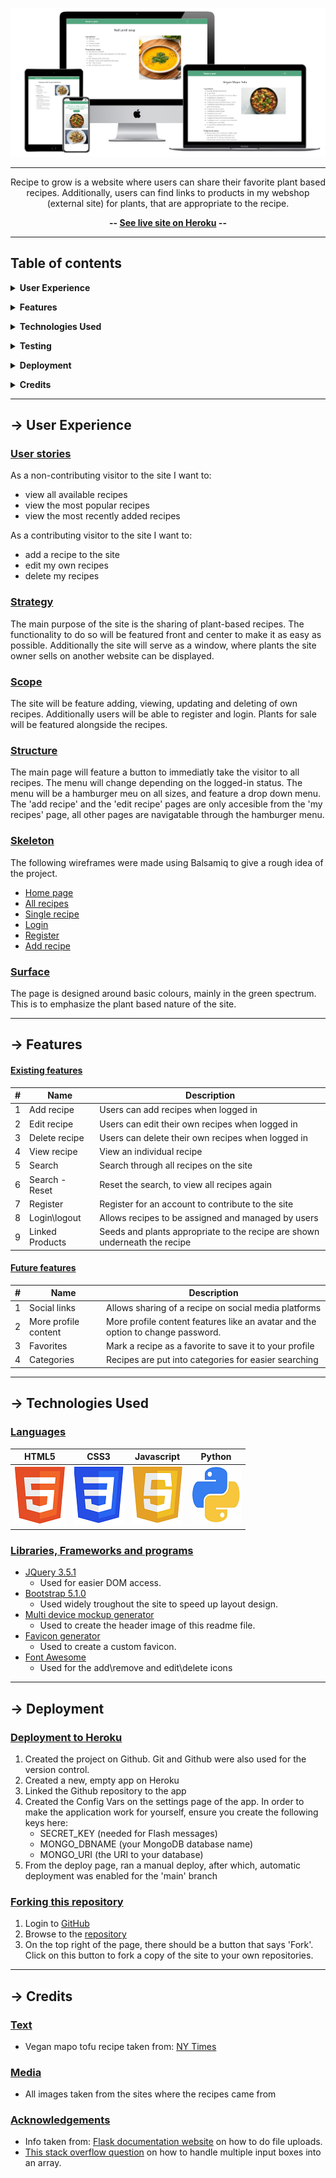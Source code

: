 <div align="center">

![Recipe to Grow](static/img/responsive-mockup.png)

---

Recipe to grow is a website where users can share their favorite plant based recipes. Additionally, users can find links to products in my webshop (external site) for plants, that are appropriate to the recipe. 

**-- [See live site on Heroku](http://recipe-to-grow.herokuapp.com/) --**

</div>

---

## Table of contents

**<details><summary>User Experience</summary>**
  - [User stories](#user-stories)
  - [Strategy](#strategy)
  - [Scope](#scope)
  - [Structure](#structure)
  - [Skeleton](#skeleton)
  - [Surface](#surface)
</details>

**<details><summary>Features</summary>**
  - [Existing features](#existing-features)
  - [Future features](#future-features)
</details>

**<details><summary>Technologies Used</summary>**
  - [Languages](#languages)
  - [Libraries, Frameworks and programs](#Libraries,-Frameworks-and-programs)
</details>

**<details><summary>Testing</summary>**
  - [Test documentation](#)
</details>

**<details><summary>Deployment</summary>**
  - [Deployment to GitHub pages](#deployment-to-github-pages)
  - [Forking this repository](#forking-this-repository)
  - [Local deployment](#local-deployment)
</details>

**<details><summary>Credits</summary>**
  - [Text](#text)
  - [Media](#media)
  - [Acknowledgements](#acknowledgements)
</details>

---

## &rarr; **User Experience**

### **<ins>User stories</ins>**
As a non-contributing visitor to the site I want to:
  - view all available recipes
  - view the most popular recipes
  - view the most recently added recipes

As a contributing visitor to the site I want to:
  - add a recipe to the site
  - edit my own recipes
  - delete my recipes


### **<ins>Strategy</ins>**
The main purpose of the site is the sharing of plant-based recipes. The functionality to do so will be featured front and center to make it as easy as possible. Additionally the site will serve as a window, where plants the site owner sells on another website can be displayed. 

### **<ins>Scope</ins>**
The site will be feature adding, viewing, updating and deleting of own recipes. Additionally users will be able to register and login. Plants for sale will be featured alongside the recipes.

### **<ins>Structure</ins>**
 The main page will feature a button to immediatly take the visitor to all recipes. The menu will change depending on the logged-in status. The menu will be a hamburger meu on all sizes, and feature a drop down menu. The 'add recipe' and the 'edit recipe' pages are only accesible from the 'my recipes' page, all other pages are navigatable through the hamburger menu.

### **<ins>Skeleton</ins>**
The following wireframes were made using Balsamiq to give a rough idea of the project.
- [Home page](wireframes/home.png)
- [All recipes](wireframes/all_recipes.png)
- [Single recipe](wireframes/single_recipe.png)
- [Login](wireframes/login.png)
- [Register](wireframes/register.png)
- [Add recipe](wireframes/add_new_recipe.png)


### **<ins>Surface</ins>**
The page is designed around basic colours, mainly in the green spectrum. This is to emphasize the plant based nature of the site. 

---

## &rarr; **Features**

#### **<ins>Existing features</ins>**
|#|Name|Description|
|-|-|-|
|1|Add recipe|Users can add recipes when logged in|
|2|Edit recipe|Users can edit their own recipes when logged in|
|3|Delete recipe|Users can delete their own recipes when logged in|
|4|View recipe|View an individual recipe|
|5|Search|Search through all recipes on the site|
|6|Search - Reset|Reset the search, to view all recipes again|
|7|Register|Register for an account to contribute to the site|
|8|Login\logout|Allows recipes to be assigned and managed by users|
|9|Linked Products|Seeds and plants appropriate to the recipe are shown underneath the recipe|

#### **<ins>Future features</ins>**
|#|Name|Description|
|-|-|-|
|1|Social links|Allows sharing of a recipe on social media platforms|
|2|More profile content|More profile content features like an avatar and the option to change password.|
|3|Favorites|Mark a recipe as a favorite to save it to your profile|
|4|Categories|Recipes are put into categories for easier searching|

---

## &rarr; **Technologies Used**
### **<ins>Languages</ins>**

| <div align="center">HTML5</div> | <div align="center">CSS3</div> | <div align="center">Javascript</div> | <div align="center">Python</div> |
|-|-|-|-|
| ![html5](static/img/html5.png) | ![css3](static/img/css3.png) | ![javascript](static/img/javascript.png) | ![python](static/img/python.png) |


### **<ins>Libraries, Frameworks and programs</ins>**
- [JQuery 3.5.1](https://jquery.com/)
  * Used for easier DOM access.
- [Bootstrap 5.1.0](https://getbootstrap.com/docs/5.1/getting-started/introduction/)
  * Used widely troughout the site to speed up layout design.
- [Multi device mockup generator](http://techsini.com/multi-mockup/index.php)
  * Used to create the header image of this readme file.
- [Favicon generator](https://favicon.io/favicon-generator/)
  * Used to create a custom favicon.
- [Font Awesome](https://fontawesome.com/)
  * Used for the add\remove and edit\delete icons

---

## &rarr; **Deployment** 
### **<ins>Deployment to Heroku</ins>**
1. Created the project on Github. Git and Github were also used for the version control.
2. Created a new, empty app on Heroku
3. Linked the Github repository to the app
4. Created the Config Vars on the settings page of the app. In order to make the application work for yourself, ensure you create the following keys here:
   - SECRET_KEY (needed for Flash messages)
   - MONGO_DBNAME (your MongoDB database name)
   - MONGO_URI (the URI to your database)
5. From the deploy page, ran a manual deploy, after which, automatic deployment was enabled for the 'main' branch

### **<ins>Forking this repository</ins>**
1. Login to [GitHub](https://github.com)
2. Browse to the [repository](https://github.com/ElkeJohannes/Recipe-to-grow)
3. On the top right of the page, there should be a button that says 'Fork'. Click on this button to fork a copy of the site to your own repositories.

---

## &rarr; **Credits**

### **<ins>Text</ins>**
- Vegan mapo tofu recipe taken from: [NY Times](https://cooking.nytimes.com/recipes/1017358-vegan-mapo-tofu) 

### **<ins>Media</ins>**
- All images taken from the sites where the recipes came from

### **<ins>Acknowledgements</ins>** 
- Info taken from: [Flask documentation website](https://flask.palletsprojects.com/en/2.0.x/patterns/fileuploads/) on how to do file uploads.
- [This stack overflow question](https://stackoverflow.com/questions/47083403/extracting-input-from-all-input-boxes-into-a-list-using-flask) on how to handle multiple input boxes into an array.